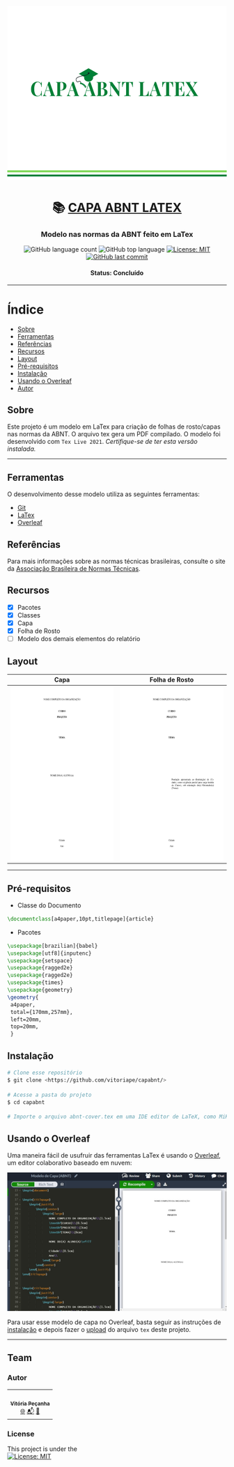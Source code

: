 <h3 align="center"> 
<img alt="vmkdir banner" src="./assets/capabnt.banner.png" width="1000" height="400">
</h3>

<h1 align="center">
   📚 <a href="#"> CAPA ABNT LATEX </a>
</h1>

<h3 align="center">
    Modelo nas normas da ABNT feito em LaTex
</h3>


<p align="center">
  <img alt="GitHub language count" src="https://img.shields.io/github/languages/count/vitoriape/capabnt">
  
  <img alt="GitHub top language" src="https://img.shields.io/github/languages/top/vitoriape/capabnt">
  
  <a href="https://github.com/vitoriape/capabnt/blob/main/LICENSE">
    <img alt="License: MIT" src="https://img.shields.io/badge/License-MIT-green.svg">
  </a>
  
  <a href="https://github.com/vitoriape/capabnt/commits/main">
    <img alt="GitHub last commit" src="https://img.shields.io/github/last-commit/vitoriape/coverABNT-pdfLaTex">
  </a>
</p>

<h4 align="center"> 
	 Status: Concluído
</h4>

---

Índice
=================
<!--ts-->
   * [Sobre](#sobre)
   * [Ferramentas](#ferramentas)
   * [Referências](#referências)
   * [Recursos](#recursos)
   * [Layout](#layout)
   * [Pré-requisitos](#pré-requisitos)
   * [Instalação](#instalação)
   * [Usando o Overleaf](#usando-o-overleaf)
   * [Autor](#autor)

## Sobre
Este projeto é um modelo em LaTex para criação de folhas de rosto/capas nas normas da ABNT. O arquivo tex gera um PDF compilado. O modelo foi desenvolvido com `Tex Live 2021`. <i>Certifique-se de ter esta versão instalada.</i>

---

## Ferramentas
O desenvolvimento desse modelo utiliza as seguintes ferramentas:

- [Git](https://git-scm.com/)
- [LaTex](https://www.latex-project.org/)
- [Overleaf](https://www.overleaf.com/learn)

## Referências
Para mais informações sobre as normas técnicas brasileiras, consulte o site da [Associação Brasileira de Normas Técnicas](https://www.abnt.org.br/).

## Recursos

- [x] Pacotes
- [x] Classes
- [x] Capa
- [x] Folha de Rosto
- [ ] Modelo dos demais elementos do relatório

## Layout

<table class="tg">
<thead>

  <tr>
    <th class="tg-c3ow">Capa</th>
    <th class="tg-c3ow">Folha de Rosto</th>
  </tr>
</thead>
<tbody>
  <tr>
    <td class="tg-c3ow"><img src="./assets/coverpage-abnt.png" alt="coverpage" width="350" height="400"><br></td>
    <td class="tg-c3ow"><img src="./assets/titlepage-abnt.png" alt="titlepage" width="350" height="400"><br></td>
  </tr>
</tbody>
</table>

---

## Pré-requisitos

- Classe do Documento

```tex
\documentclass[a4paper,10pt,titlepage]{article}
```

- Pacotes

```tex
\usepackage[brazilian]{babel}
\usepackage[utf8]{inputenc}
\usepackage{setspace}
\usepackage{ragged2e}
\usepackage{ragged2e}
\usepackage{times}
\usepackage{geometry}
\geometry{
 a4paper,
 total={170mm,257mm},
 left=20mm,
 top=20mm,
 }
```

## Instalação

```bash
# Clone esse repositório
$ git clone <https://github.com/vitoriape/capabnt/>

# Acesse a pasta do projeto
$ cd capabnt

# Importe o arquivo abnt-cover.tex em uma IDE editor de LaTeX, como MiKTeX ou no Overleaf
```

## Usando o Overleaf
Uma maneira fácil de usufruir das ferramentas LaTex é usando o [Overleaf](https://pt.overleaf.com/), um editor colaborativo baseado em nuvem:

<img alt="overleaf editor" src="./assets/overleaf-editor.jpeg">

Para usar esse modelo de capa no Overleaf, basta seguir as instruções de [instalação](#instalação) e depois fazer o [upload](https://www.overleaf.com/learn/how-to/Uploading_a_project) do arquivo `tex` deste projeto.

---
## Team
### Autor

<table>
  <tr>
    <td align="center"><a href="https://github.com/vitoriape"><img style="border-radius: 50%;" src="https://avatars.githubusercontent.com/u/55922652?v=4" width="100px;" alt=""/><br /><sub><b>Vitória Peçanha</b></sub></a><br /><a href="https://www.linkedin.com/in/vitoria-pecanha/" title="LinkedIn">🌐</a>   <a href="mailto:vitoriapecanha.log@gmail.com" title="E-mail">📬</a>   <a href="https://translate.habitica.com/user/PenariaToji/" title="Linguists Commonwealth">📜</a></td>   
</table>


### License

This project is under the   
<a href="https://github.com/vitoriape/capabnt/blob/main/LICENSE">
    <img alt="License: MIT" src="https://img.shields.io/badge/License-MIT-green.svg">
</a>
